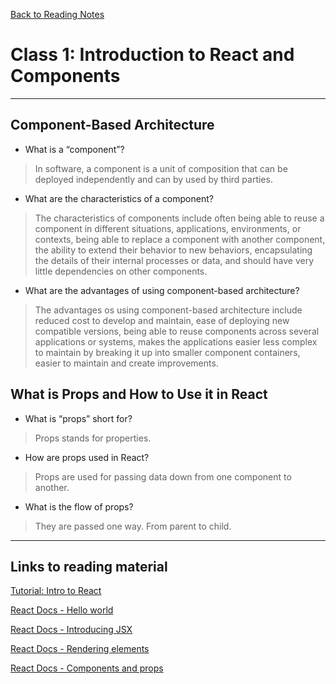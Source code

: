 [Back to Reading Notes](../README.md)

# Class 1: Introduction to React and Components

---

## Component-Based Architecture

- What is a “component”?

> In software, a component is a unit of composition that can be deployed independently and can by used by third parties.

- What are the characteristics of a component?

> The characteristics of components include often being able to reuse a component in different situations, applications, environments, or contexts, being able to replace a component with another component, the ability to extend their behavior to new behaviors, encapsulating the details of their internal processes or data, and should have very little dependencies on other components.

- What are the advantages of using component-based architecture?

> The advantages os using component-based architecture include reduced cost to develop and maintain, ease of deploying new compatible versions, being able to reuse components across several applications or systems, makes the applications easier less complex to maintain by breaking it up into smaller component containers, easier to maintain and create improvements.

## What is Props and How to Use it in React

- What is “props” short for?

> Props stands for properties.

- How are props used in React?

> Props are used for passing data down from one component to another.

- What is the flow of props?

> They are passed one way.  From parent to child.

---

## Links to reading material

[Tutorial: Intro to React](https://reactjs.org/tutorial/tutorial.html)

[React Docs - Hello world](https://reactjs.org/docs/hello-world.html)

[React Docs - Introducing JSX](https://reactjs.org/docs/introducing-jsx.html)

[React Docs - Rendering elements](https://reactjs.org/docs/rendering-elements.html)

[React Docs - Components and props](https://reactjs.org/docs/components-and-props.html)
